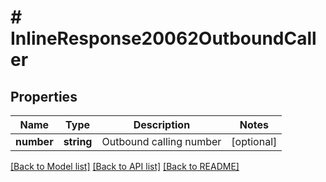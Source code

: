 # # InlineResponse20062OutboundCaller

## Properties

Name | Type | Description | Notes
------------ | ------------- | ------------- | -------------
**number** | **string** | Outbound calling number | [optional] 

[[Back to Model list]](../../README.md#documentation-for-models) [[Back to API list]](../../README.md#documentation-for-api-endpoints) [[Back to README]](../../README.md)


